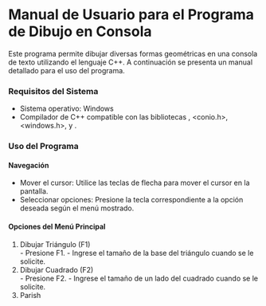 # Manual de Usuario para el Programa de Dibujo en Consola
Este programa permite dibujar diversas formas geométricas en una consola de texto utilizando el lenguaje C++. A continuación se presenta un manual detallado para el uso del programa.

### Requisitos del Sistema
- Sistema operativo: Windows
- Compilador de C++ compatible con las bibliotecas <iostream>, <conio.h>, <windows.h>, <fstream> y <vector>.

### Uso del Programa

#### Navegación
- Mover el cursor: Utilice las teclas de flecha para mover el cursor en la pantalla.
- Seleccionar opciones: Presione la tecla correspondiente a la opción deseada según el menú mostrado.

#### Opciones del Menú Principal
<ol>
<li>Dibujar Triángulo (F1)</li>
  - Presione F1.
  - Ingrese el tamaño de la base del triángulo cuando se le solicite.
  
<li>Dibujar Cuadrado (F2)</li>
- Presione F2.
- Ingrese el tamaño de un lado del cuadrado cuando se le solicite.
  
<li>Parish</li>
</ol>
